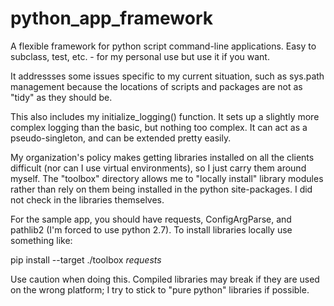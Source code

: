 # python_app_framework
A flexible framework for python script command-line applications. Easy to subclass, test, etc. - for my personal use but use it if you want.

It addressses some issues specific to my current situation, such as sys.path management because the locations of scripts and packages are not as "tidy" as they should be.

This also includes my initialize_logging() function. It sets up a slightly more complex logging than the basic, but nothing too complex. It can act as a pseudo-singleton, and can be extended pretty easily.

My organization's policy makes getting libraries installed on all the clients difficult (nor can I use virtual environments), so I just carry them around myself. 
The "toolbox" directory allows me to "locally install" library modules rather than rely on them being installed in the python site-packages. I did not check in the libraries themselves.

For the sample app, you should have requests, ConfigArgParse, and pathlib2 (I'm forced to use python 2.7). To install libraries locally use something like:

pip install --target ./toolbox *requests*

Use caution when doing this. Compiled libraries may break if they are used on the wrong platform; I try to stick to "pure python" libraries if possible.